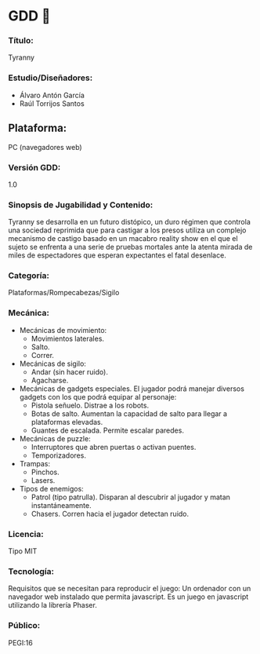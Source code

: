 # GDD 📃
### Título: 
Tyranny
### Estudio/Diseñadores:  
* Álvaro Antón García
* Raúl Torrijos Santos
## Plataforma: 
PC (navegadores web)
### Versión GDD: 
1.0
### Sinopsis de Jugabilidad y Contenido: 
Tyranny se desarrolla en un futuro distópico, un duro régimen que controla una sociedad reprimida que para castigar a los presos utiliza un complejo mecanismo de castigo basado en un macabro reality show en el que el sujeto se enfrenta a una serie de pruebas mortales ante la atenta mirada de miles de espectadores que esperan expectantes el fatal desenlace.
### Categoría: 
Plataformas/Rompecabezas/Sigilo 
### Mecánica:
  * Mecánicas de movimiento: 
      * Movimientos laterales.
      * Salto.
      * Correr.
  * Mecánicas de sigilo:
      * Andar (sin hacer ruido).
      * Agacharse.
  * Mecánicas de gadgets especiales. El jugador podrá manejar diversos gadgets con los que podrá equipar al personaje:
      * Pistola señuelo. Distrae a los robots.
      * Botas de salto. Aumentan la capacidad de salto para llegar a plataformas elevadas.
      * Guantes de escalada. Permite escalar paredes.
  * Mecánicas de puzzle:
      * Interruptores que abren puertas o activan puentes.
      * Temporizadores.
  * Trampas:
      * Pinchos.
      * Lasers.
   * Tipos de enemigos:
      * Patrol (tipo patrulla). Disparan al descubrir al jugador y matan instantáneamente.
      * Chasers. Corren hacia el jugador detectan ruido.
### Licencia:
Tipo MIT
### Tecnología: 
Requisitos que se necesitan para reproducir el juego:
Un ordenador con un navegador web instalado que permita javascript. Es un juego en javascript utilizando la librería Phaser.
### Público: 
PEGI:16
